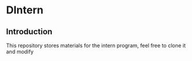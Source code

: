 # DIntern

## Introduction

This repository stores materials for the intern program, feel free to clone it and modify
